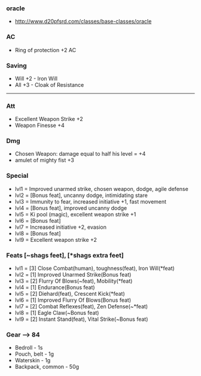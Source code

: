 ### oracle
- http://www.d20pfsrd.com/classes/base-classes/oracle

### AC
- Ring of protection +2 AC

### Saving
- Will +2 - Iron Will
- All +3 - Cloak of Resistance






----------

### Att
- Excellent Weapon Strike +2
- Weapon Finesse +4

### Dmg
- Chosen Weapon: damage equal to half his level = +4
- amulet of mighty fist +3

### Special
- lvl1 = Improved unarmed strike, chosen weapon, dodge, agile defense
- lvl2 = [Bonus feat], uncanny dodge, intimidating stare
- lvl3 = Immunity to fear, increased initiative +1, fast movement
- lvl4 = [Bonus feat], improved uncanny dodge
- lvl5 = Ki pool (magic), excellent weapon strike +1
- lvl6 = [Bonus feat]
- lvl7 = Increased initiative +2, evasion
- lvl8 = [Bonus feat]
- lvl9 = Excellent weapon strike +2

### Feats [~shags feet], [*shags extra feet]
- lvl1 = [3] Close Combat(human), toughness(feat), Iron Will(*feat)
- lvl2 = [1] Improved Unarmed Strike(Bonus feat)
- lvl3 = [2] Flurry Of Blows(~feat), Mobility(*feat)
- lvl4 = [1] Endurance(Bonus feat)
- lvl5 = [2] Diehard(feat), Crescent Kick(*feat)
- lvl6 = [1] Improved Flurry Of Blows(Bonus feat)
- lvl7 = [2] Combat Reflexes(feat), Zen Defense(~*feat)
- lvl8 = [1] Eagle Claw(~Bonus feat)
- lvl9 = [2] Instant Stand(feat), Vital Strike(~Bonus feat)

### Gear --> 84
- Bedroll - 1s
- Pouch, belt - 1g
- Waterskin - 1g
- Backpack, common - 50g